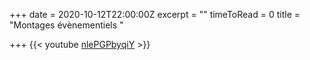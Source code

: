 +++
date = 2020-10-12T22:00:00Z
excerpt = ""
timeToRead = 0
title = "Montages évènementiels "

+++
{{< youtube [nlePGPbyqiY](https://www.youtube.com/watch?v=nlePGPbyqiY "https://www.youtube.com/watch?v=nlePGPbyqiY") >}}